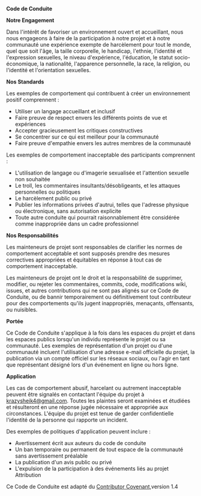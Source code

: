 **Code de Conduite**

**Notre Engagement**

Dans l'intérêt de favoriser un environnement ouvert et accueillant, nous nous engageons à faire de la participation à notre projet et à notre communauté une expérience exempte de harcèlement pour tout le monde, quel que soit l'âge, la taille corporelle, le handicap, l'ethnie, l'identité et l'expression sexuelles, le niveau d'expérience, l'éducation, le statut socio-économique, la nationalité, l'apparence personnelle, la race, la religion, ou l'identité et l'orientation sexuelles.

**Nos Standards**

Les exemples de comportement qui contribuent à créer un environnement positif comprennent :

- Utiliser un langage accueillant et inclusif
- Faire preuve de respect envers les différents points de vue et expériences
- Accepter gracieusement les critiques constructives
- Se concentrer sur ce qui est meilleur pour la communauté
- Faire preuve d'empathie envers les autres membres de la communauté

Les exemples de comportement inacceptable des participants comprennent :

- L'utilisation de langage ou d'imagerie sexualisée et l'attention sexuelle non souhaitée
- Le troll, les commentaires insultants/désobligeants, et les attaques personnelles ou politiques
- Le harcèlement public ou privé
- Publier les informations privées d'autrui, telles que l'adresse physique ou électronique, sans autorisation explicite
- Toute autre conduite qui pourrait raisonnablement être considérée comme inappropriée dans un cadre professionnel

**Nos Responsabilités**

Les mainteneurs de projet sont responsables de clarifier les normes de comportement acceptable et sont supposés prendre des mesures correctives appropriées et équitables en réponse à tout cas de comportement inacceptable.

Les mainteneurs de projet ont le droit et la responsabilité de supprimer, modifier, ou rejeter les commentaires, commits, code, modifications wiki, issues, et autres contributions qui ne sont pas alignés sur ce Code de Conduite, ou de bannir temporairement ou définitivement tout contributeur pour des comportements qu'ils jugent inappropriés, menaçants, offensants, ou nuisibles.

**Portée**

Ce Code de Conduite s'applique à la fois dans les espaces du projet et dans les espaces publics lorsqu'un individu représente le projet ou sa communauté. Les exemples de représentation d'un projet ou d'une communauté incluent l'utilisation d'une adresse e-mail officielle du projet, la publication via un compte officiel sur les réseaux sociaux, ou l'agir en tant que représentant désigné lors d'un événement en ligne ou hors ligne.

**Application**

Les cas de comportement abusif, harcelant ou autrement inacceptable peuvent être signalés en contactant l'équipe du projet à krazysheik4@gmail.com. Toutes les plaintes seront examinées et étudiées et résulteront en une réponse jugée nécessaire et appropriée aux circonstances. L'équipe du projet est tenue de garder confidentielle l'identité de la personne qui rapporte un incident.

Des exemples de politiques d'application peuvent inclure :

- Avertissement écrit aux auteurs du code de conduite
- Un ban temporaire ou permanent de tout espace de la communauté sans avertissement préalable
- La publication d'un avis public ou privé
- L'expulsion de la participation à des événements liés au projet
Attribution

Ce Code de Conduite est adapté du [Contributor Covenant](https://www.contributor-covenant.org/version/1/4/code-of-conduct.html),version 1.4